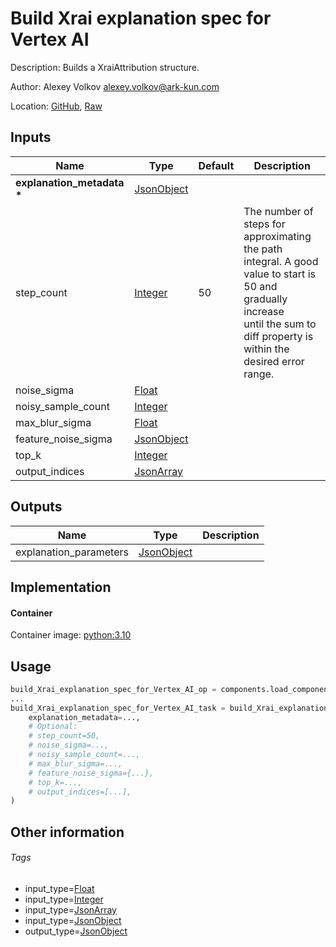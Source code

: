 <!-- BEGIN_GENERATED_CONTENT -->
# Build Xrai explanation spec for Vertex AI

Description: Builds a XraiAttribution structure.

Author: Alexey Volkov <alexey.volkov@ark-kun.com>

Location: [GitHub](https://github.com/Ark-kun/pipeline_components/blob/master/components/google-cloud/Vertex_AI/Explainability/Build_explanation_spec/Xrai/component.yaml), [Raw](https://raw.githubusercontent.com/Ark-kun/pipeline_components/master/components/google-cloud/Vertex_AI/Explainability/Build_explanation_spec/Xrai/component.yaml)

## Inputs

|Name|Type|Default|Description|
|-|-|-|-|
|**explanation_metadata** **\***|[JsonObject]|||
|step_count|[Integer]|50|The number of steps for approximating the path<br/>integral. A good value to start is 50 and gradually increase<br/>until the sum to diff property is within the desired error<br/>range.|
|noise_sigma|[Float]|||
|noisy_sample_count|[Integer]|||
|max_blur_sigma|[Float]|||
|feature_noise_sigma|[JsonObject]|||
|top_k|[Integer]|||
|output_indices|[JsonArray]|||

## Outputs

|Name|Type|Description|
|-|-|-|
|explanation_parameters|[JsonObject]||

## Implementation

#### Container

Container image: [python:3.10](https://hub.docker.com/r/_/python)

## Usage

```python
build_Xrai_explanation_spec_for_Vertex_AI_op = components.load_component_from_url("https://raw.githubusercontent.com/Ark-kun/pipeline_components/master/components/google-cloud/Vertex_AI/Explainability/Build_explanation_spec/Xrai/component.yaml")
...
build_Xrai_explanation_spec_for_Vertex_AI_task = build_Xrai_explanation_spec_for_Vertex_AI_op(
    explanation_metadata=...,
    # Optional:
    # step_count=50,
    # noise_sigma=...,
    # noisy_sample_count=...,
    # max_blur_sigma=...,
    # feature_noise_sigma={...},
    # top_k=...,
    # output_indices=[...],
)
```

## Other information

###### Tags

* input_type=[Float]
* input_type=[Integer]
* input_type=[JsonArray]
* input_type=[JsonObject]
* output_type=[JsonObject]

[Float]: https://github.com/Ark-kun/pipeline_components/tree/master/types/Float
[Integer]: https://github.com/Ark-kun/pipeline_components/tree/master/types/Integer
[JsonArray]: https://github.com/Ark-kun/pipeline_components/tree/master/types/JsonArray
[JsonObject]: https://github.com/Ark-kun/pipeline_components/tree/master/types/JsonObject
<!-- END_GENERATED_CONTENT -->
